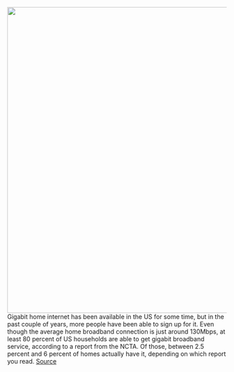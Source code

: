 <img src='https://cdn.vox-cdn.com/thumbor/rGi89qcwHfuIgQHPvIjAPc4OXss=/0x0:2040x1360/1200x800/filters:focal(857x517:1183x843)/cdn.vox-cdn.com/uploads/chorus_image/image/66907048/dseifert_200128_3887_0001.0.jpg' width='700px' /><br/>
Gigabit home internet has been available in the US for some time, but in the past couple of years, more people have been able to sign up for it. Even though the average home broadband connection is just around 130Mbps, at least 80 percent of US households are able to get gigabit broadband service, according to a report from the NCTA. Of those, between 2.5 percent and 6 percent of homes actually have it, depending on which report you read.
<a href='https://www.theverge.com/21283756/arris-surfboard-max-pro-wi-fi-6-mesh-router-review-price-specs-features'> Source <a/>